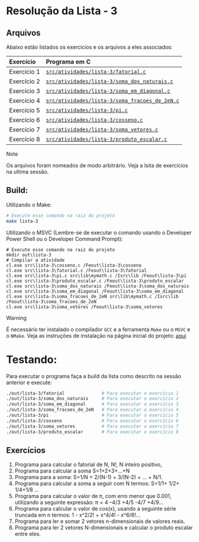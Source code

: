 # Resolução da Lista - 3

## Arquivos
Abaixo estão listados os exercícios e os arquivos a eles associados:

| Exercício | Programa em C |
| :- | :- |
| Exercício 1 | [`src/atividades/lista-3/fatorial.c`](/src/atividades/lista-3/fatorial.c) |
| Exercício 2 | [`src/atividades/lista-3/soma_dos_naturais.c`](/src/atividades/lista-3/soma_dos_naturais.c) |
| Exercício 3 | [`src/atividades/lista-3/soma_em_diagonal.c`](/src/atividades/lista-3/soma_em_diagonal.c) |
| Exercício 4 | [`src/atividades/lista-3/soma_fracoes_de_2eN.c`](/src/atividades/lista-3/soma_fracoes_de_2eN.c) |
| Exercício 5 | [`src/atividades/lista-3/pi.c`](/src/atividades/lista-3/pi.c) |
| Exercício 6 | [`src/atividades/lista-3/cosseno.c`](/src/atividades/lista-3/cosseno.c) |
| Exercício 7 | [`src/atividades/lista-3/soma_vetores.c`](/src/atividades/lista-3/soma_vetores.c) |
| Exercício 8 | [`src/atividades/lista-3/produto_escalar.c`](/src/atividades/lista-3/produto_escalar.c) |

> [!NOTE]
> Os arquivos foram nomeados de modo arbitrário.
> Veja a lsita de exercícios na ultima sessão.

## Build:
Utilizando o Make:
```sh
# Execute esse comando na raiz do projeto
make lista-3
```

Utilizando o MSVC (Lembre-se de executar o comando usando o Developer Power Shell ou o Developer Command Prompt):
```pwsh
# Execute esse comando na raiz do projeto
mkdir out\lista-3
# Compilar a atividade
cl.exe src\lista-3\cosseno.c /Feout\lista-3\cosseno
cl.exe src\lista-3\fatorial.c /Feout\lista-3\fatorial
cl.exe src\lista-3\pi.c src\lib\mymath.c /Isrc\lib /Feout\lista-3\pi
cl.exe src\lista-3\produto_escalar.c /Feout\lista-3\produto_escalar
cl.exe src\lista-3\soma_dos_naturais /Feout\lista-3\soma_dos_naturais
cl.exe src\lista-3\soma_em_diagonal /Feout\lista-3\soma_em_diagonal
cl.exe src\lista-3\soma_fracoes_de_2eN src\lib\mymath.c /Isrc\lib /Feout\lista-3\soma_fracoes_de_2eN
cl.exe src\lista-3\soma_vetores /Feout\lista-3\soma_vetores
```

> [!WARNING]
> É necessário ter instalado o compilador `GCC` e a ferramenta `Make` ou o `MSVC` e o `NMake`.
> Veja as instruções de instalação na página inicial do projeto: [aqui](../README.md/#compiladores)

# Testando:
Para executar o programa faça a build da lista como descrito na sessão anterior e execute:
```bash
./out/lista-3/fatorial              # Para executar o exercício 1
./out/lista-3/soma_dos_naturais     # Para executar o exercício 2
./out/lista-3/soma_em_diagonal      # Para executar o exercício 3
./out/lista-3/soma_fracoes_de_2eN   # Para executar o exercício 4
./out/lista-3/pi                    # Para executar o exercício 5
./out/lista-3/cosseno               # Para executar o exercício 6
./out/lista-3/soma_vetores          # Para executar o exercício 7
./out/lista-3/produto_escalar       # Para executar o exercício 8
```

## Exercícios
1.	Programa para calcular o fatorial de N,  N!, N inteiro positivo,
2.	Programa para calcular a soma S=1+2+3+...+N
3.	Programa para a soma: S=1/N + 2/(N-1) + 3/(N-2) + ... + N/1.
4.	Programa para calcular a soma a seguir com N termos: S=1/1+ 1/2+ 1/4+1/8 ...
5.	Programa para calcular o valor de π, com erro menor que 0.001, utilizando a seguinte expressão: π = 4 –4/3 +4/5 -4/7 +4/9...
6.	Programa para calcular o valor de cos(x), usando a seguinte série truncada em n termos: 1 - x^2/2! + x^4/4! - x^6/6!...
7.	Programa para ler e somar 2 vetores n-dimensionais de valores reais.
8.	Programa para ler 2 vetores N-dimensionais e calcular o produto escalar entre eles.
